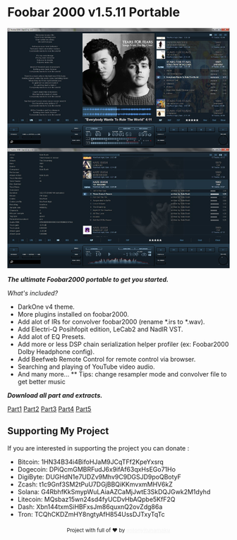# Foobar 2000 v1.5.11 Portable #

![](https://github.com/t0ny54/foobar2000/blob/main/preview.jpg)

_**The ultimate Foobar2000 portable to get you started.**_

*What's included?*

- DarkOne v4 theme.
- More plugins installed on foobar2000.
- Add alot of IRs for convolver foobar2000 (rename *.irs to *.wav).
- Add Electri-Q Posihfopit edition, LeCab2 and NadIR VST.
- Add alot of EQ Presets.
- Add more or less DSP chain serialization helper profiler (ex: Foobar2000 Dolby Headphone config).
- Add Beefweb Remote Control for remote control via browser.
- Searching and playing of YouTube video audio.
- And many more...
** Tips: change resampler mode and convolver file to get better music


_**Download all part and extracts.**_

[Part1](https://github.com/t0ny54/foobar2000/blob/main/foobar2000.7z.001?raw=true)
[Part2](https://github.com/t0ny54/foobar2000/blob/main/foobar2000.7z.002?raw=true)
[Part3](https://github.com/t0ny54/foobar2000/blob/main/foobar2000.7z.003?raw=true)
[Part4](https://github.com/t0ny54/foobar2000/blob/main/foobar2000.7z.004?raw=true)
[Part5](https://github.com/t0ny54/foobar2000/blob/main/foobar2000.7z.005?raw=true)


## Supporting My Project

If you are interested in supporting the project you can donate :
 - Bitcoin: 1HN34B34i4BifoHJaM9JCqTFf2KpeYxsrq
 - Dogecoin: DPiQcmGMBRFudJ6x9ifAf63qxHsEGo71Ho
 - DigiByte: DUGHdN1e7UDZv9Mhv9C9DGSJD9poQBotyF
 - Zcash: t1c9Gnf3SM2tPuU7DGjBBQiKKmvxmMHV6kZ
 - Solana: G4RbhfKkSmypWuLAiaAZCaMjJwtE3SkDQJGwk2M1dyhd
 - Litecoin: MQsbaz15wn24sd4fyUCDvHbAQpbe5KfF2Q
 - Dash: Xbn144txmSiHBFxsJm86quxnQ2ovZdg86a
 - Tron: TCQhCKDZmHY8ngtyAfH854UssDJTxyTqTc


<div align="center">
  <sub>Project with full of ❤ by <a href=https://bearhero.tk target=_blank style=color:#f6f6f6><b>antonyitunamaku</b>
</div>

